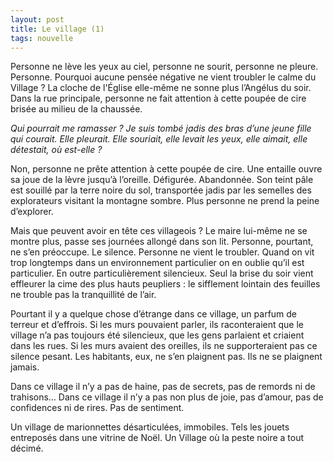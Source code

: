 ```yaml
---
layout: post
title: Le village (1)
tags: nouvelle
---
```


Personne ne lève les yeux au ciel, personne ne sourit, personne ne pleure. Personne. Pourquoi aucune pensée négative ne vient troubler le calme du Village ? La cloche de l'Église  elle-même ne sonne plus l’Angélus du soir. Dans la rue principale,  personne ne fait attention à cette poupée de cire brisée au milieu de la chaussée.

_Qui pourrait me ramasser ? Je suis tombé jadis des bras d’une jeune fille qui courait. Elle pleurait. Elle souriait, elle levait les yeux, elle aimait, elle détestait, où est-elle ?_

Non, personne ne prête attention à cette poupée de cire. Une entaille ouvre sa joue de la lèvre jusqu’à l’oreille. Défigurée. Abandonnée. Son teint pâle est souillé par la terre noire du sol, transportée jadis par les semelles des explorateurs visitant la montagne sombre. Plus personne ne prend la peine d’explorer.

Mais que peuvent avoir en tête ces villageois ? Le maire lui-même ne se montre plus, passe ses journées allongé dans son lit. Personne, pourtant, ne s’en préoccupe. Le silence. Personne ne vient le troubler. Quand on vit trop longtemps dans un environnement particulier on en oublie  qu’il est particulier. En outre particulièrement silencieux. Seul la brise du soir vient effleurer la cime des plus hauts peupliers : le sifflement lointain des feuilles ne trouble pas la tranquillité de l’air.

Pourtant il y a quelque chose d’étrange dans ce village, un parfum de terreur et d’effrois. Si les murs pouvaient parler, ils raconteraient que le village n’a pas toujours été silencieux, que les gens parlaient et criaient dans les rues. Si les murs avaient des oreilles, ils ne supporteraient pas ce silence pesant. Les habitants, eux, ne s’en plaignent pas. Ils ne se plaignent jamais.

Dans ce village il n’y a pas de haine, pas de secrets, pas de remords ni de trahisons… Dans ce village il n’y a pas non plus de joie, pas d’amour, pas de confidences ni de rires. Pas de sentiment.

Un village de marionnettes désarticulées, immobiles. Tels les jouets entreposés dans une vitrine de Noël. Un Village où la peste noire a tout décimé.
